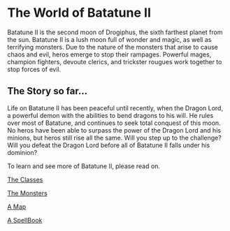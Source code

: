 # The World of Batatune II

Batatune II is the second moon of Drogiphus, the sixth farthest planet from the sun. Batatune II is a lush moon full of wonder and magic, as well as terrifying monsters.
Due to the nature of the monsters that arise to cause chaos and evil, heros emerge to stop their rampages. Powerful mages, champion fighters, devoute clerics, and trickster rougues work together to stop forces of evil.

## The Story so far...

Life on Batatune II has been peaceful until recently, when the Dragon Lord, a powerful demon with the abilities to bend dragons to his will. He rules over most of Batatune, and continues to seek total conquest of this moon. No heros have been able to surpass the power of the Dragon Lord and his minions, but heros still rise all the same. Will you step up to the challenge? Will you defeat the Dragon Lord before all of Batatune II falls under his dominion?

To learn and see more of Batatune II, please read on.

[The Classes](/Manual/classes.md)

[The Monsters](/Manual/monsters.md)

[A Map](/Manual/map.md)

[A SpellBook](/Manual/spells.md)
